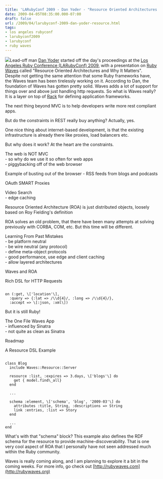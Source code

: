 ```yaml
---
title: 'LARubyConf 2009 - Dan Yoder - "Resource Oriented Architectures and Why It Matters"'
date: 2009-04-05T08:35:00.000-07:00
draft: false
url: /2009/04/larubyconf-2009-dan-yoder-resource.html
tags: 
- los angeles rubyconf
- larubyconf2009
- larubyconf
- ruby waves
---
```


[![](http://s.wsj.net/public/resources/images/NA-AW447_LA_G_20090312182513.jpg)](http://s.wsj.net/public/resources/images/NA-AW447_LA_G_20090312182513.jpg)Lead-off man [Dan Yoder](http://dev.zeraweb.com/blog/mousetrap-2) started off the day's proceedings at the [Los Angeles Ruby Conference (LARubyConf) 2009](http://www.larubyconf.com/), with a presentation on [Ruby Waves](http://rubywaves.com/) called "Resource Oriented Architectures and Why It Matters". Despite not getting the same attention that some Ruby frameworks have, the Waves team has been tirelessly working on it. According to Dan, the foundation of Waves has gotten pretty solid. Waves adds a lot of support for things over and above just handling http requests. So what is Waves really? It is a layer on top of [Rack](http://rack.rubyforge.org/) for defining application frameworks.  
  
The next thing beyond MVC is to help developers write more rest compliant apps.  
  
But do the constraints in REST really buy anything? Actually, yes.  
  
One nice thing about internet-based development, is that the existing infrastructure is already there like proxies, load balancers etc.  
  
But why does it work? At the heart are the constraints.  
  
The web is NOT MVC  
\- so why do we use it so often for web apps  
\- piggybacking off of the web browser  
  
Example of busting out of the browser - RSS feeds from blogs and podcasts  
  
OAuth SMART Proxies  
  
Video Search  
\- edge caching  
  
Resource Oriented Architecture (ROA) is just distributed objects, loosely based on Roy Fielding's definition  
  
ROA solves an old problem, that there have been many attempts at solving previously with CORBA, COM, etc. But this time will be different.  
  
Learning From Past Mistakes  
\- be platform neutral  
\- be wire neutral (any protocol)  
\- define meta-object protocols  
\- good performance, use edge and client caching  
\- allow layered architectures  
  
Waves and ROA  
  
Rich DSL for HTTP Requests  
```
  
on (:get, \['location'\],  
  :query => {:lat => /\\d{4}/, :long => /\\d{4}/},  
  :accept => \[:json, :xml\])  

```  
But it is still Ruby!  
  
The One File Waves App  
\- influenced by Sinatra  
\- not quite as clean as Sinatra  
  
Roadmap  
  
A Resource DSL Example  
```
  
class Blog  
  include Waves::Resource::Server  
    
  resource :list, :expires => 3.days, \['blogs'\] do  
    get { model.find\_all}  
  end  
    
  ...  
    
  schema :element, \['schema', 'blog', '2009-03'\] do  
    attributes :title, String, :descriptions => String  
    link :entries, :list => Story  
  end  
    
  ...  
end  

```  
  
What's with that "schema" block? This example also defines the RDF schema for the resource to provide machine-discoverability. That is one very cool aspect of ROA that I personally have not seen addressed much within the Ruby community.  
  
Waves is really coming along, and I am planning to explore it a bit in the coming weeks. For more info, go check out [http://rubywaves.com](http://rubywaves.org)